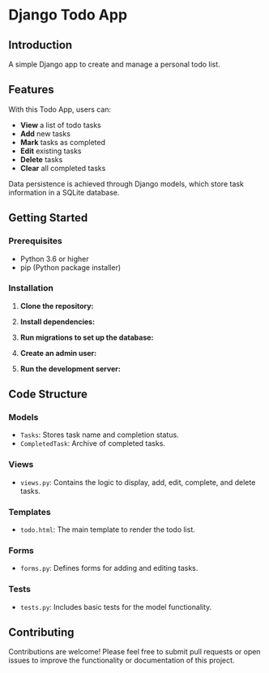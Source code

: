 # Django Todo App

## Introduction

A simple Django app to create and manage a personal todo list.

## Features

With this Todo App, users can:

- **View** a list of todo tasks
- **Add** new tasks
- **Mark** tasks as completed
- **Edit** existing tasks
- **Delete** tasks
- **Clear** all completed tasks

Data persistence is achieved through Django models, which store task information in a SQLite database.

## Getting Started

### Prerequisites

- Python 3.6 or higher
- pip (Python package installer)

### Installation

1. **Clone the repository:**

2. **Install dependencies:**

3. **Run migrations to set up the database:**

4. **Create an admin user:**

5. **Run the development server:**

## Code Structure

### Models

- `Tasks`: Stores task name and completion status.
- `CompletedTask`: Archive of completed tasks.

### Views

- `views.py`: Contains the logic to display, add, edit, complete, and delete tasks.

### Templates

- `todo.html`: The main template to render the todo list.

### Forms

- `forms.py`: Defines forms for adding and editing tasks.

### Tests

- `tests.py`: Includes basic tests for the model functionality.

## Contributing

Contributions are welcome! Please feel free to submit pull requests or open issues to improve the functionality or documentation of this project.
